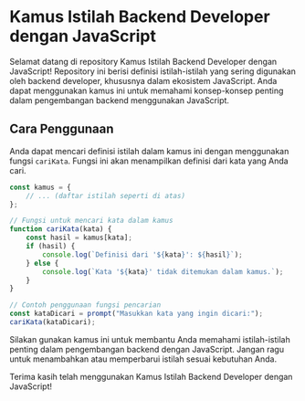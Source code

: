 # Kamus Istilah Backend Developer dengan JavaScript

Selamat datang di repository Kamus Istilah Backend Developer dengan JavaScript! Repository ini berisi definisi istilah-istilah yang sering digunakan oleh backend developer, khususnya dalam ekosistem JavaScript. Anda dapat menggunakan kamus ini untuk memahami konsep-konsep penting dalam pengembangan backend menggunakan JavaScript.


## Cara Penggunaan

Anda dapat mencari definisi istilah dalam kamus ini dengan menggunakan fungsi `cariKata`. Fungsi ini akan menampilkan definisi dari kata yang Anda cari.

```javascript
const kamus = {
    // ... (daftar istilah seperti di atas)
};

// Fungsi untuk mencari kata dalam kamus
function cariKata(kata) {
    const hasil = kamus[kata];
    if (hasil) {
        console.log(`Definisi dari '${kata}': ${hasil}`);
    } else {
        console.log(`Kata '${kata}' tidak ditemukan dalam kamus.`);
    }
}

// Contoh penggunaan fungsi pencarian
const kataDicari = prompt("Masukkan kata yang ingin dicari:");
cariKata(kataDicari);
```

Silakan gunakan kamus ini untuk membantu Anda memahami istilah-istilah penting dalam pengembangan backend dengan JavaScript. Jangan ragu untuk menambahkan atau memperbarui istilah sesuai kebutuhan Anda.

Terima kasih telah menggunakan Kamus Istilah Backend Developer dengan JavaScript!

